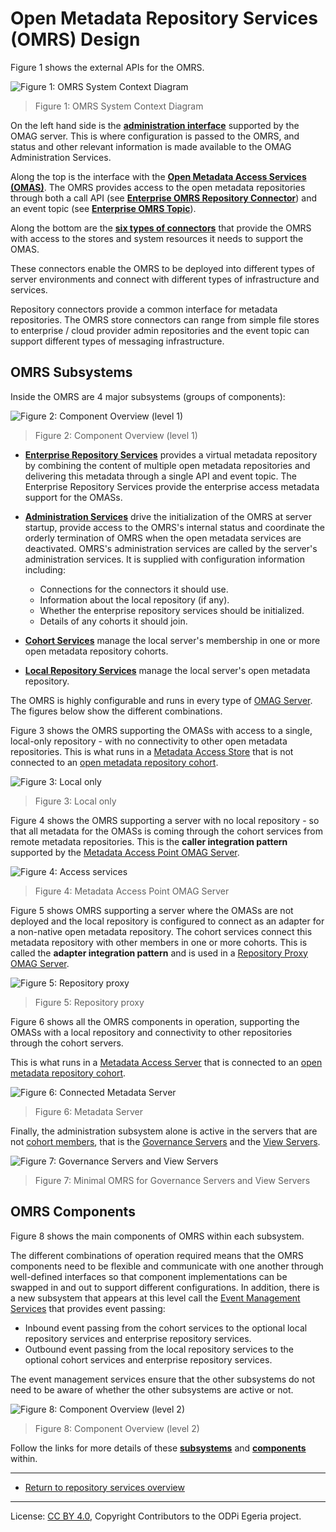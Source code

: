 <!-- SPDX-License-Identifier: CC-BY-4.0 -->
<!-- Copyright Contributors to the ODPi Egeria project. -->

# Open Metadata Repository Services (OMRS) Design

Figure 1 shows the external APIs for the OMRS.

![Figure 1: OMRS System Context Diagram](omrs-system-context-diagram.png#pagewidth)
> Figure 1: OMRS System Context Diagram

On the left hand side is the **[administration interface](../../governance-servers/README.md)** supported by the OMAG server.
This is where configuration is passed to the OMRS, and status and other
relevant information is made available to the OMAG Administration Services.

Along the top is the interface with the **[Open Metadata Access Services (OMAS)](../../access-services/README.md)**.
The OMRS provides access to the open metadata repositories
through both a call API (see **[Enterprise OMRS Repository Connector](component-descriptions/enterprise-repository-connector.md)**) and an event topic
(see **[Enterprise OMRS Topic](omrs-event-topic.md)**).

Along the bottom are the **[six types of connectors](component-descriptions/connectors/README.md)** that
provide the OMRS with access to the stores and system resources it needs to support the OMAS.

These connectors enable the OMRS to be deployed into different
types of server environments and connect with different types
of infrastructure and services.

Repository connectors provide a common interface for metadata repositories.
The OMRS store connectors can range from simple file stores to
enterprise / cloud provider admin repositories and the event topic can
support different types of messaging infrastructure.

## OMRS Subsystems

Inside the OMRS are 4 major subsystems (groups of components):

![Figure 2: Component Overview (level 1)](omrs-component-overview-level-1.png#pagewidth)
> Figure 2: Component Overview (level 1)

* **[Enterprise Repository Services](subsystem-descriptions/enterprise-repository-services.md)** provides a virtual
metadata repository by combining the content of multiple open metadata
repositories and delivering this metadata through a single API and event topic.
The Enterprise Repository Services provide the enterprise access metadata
support for the OMASs.

* **[Administration Services](subsystem-descriptions/administration-services.md)** drive the
initialization of the OMRS at server startup, provide access to the OMRS's internal status and
coordinate the orderly termination of OMRS when the open metadata services
are deactivated. OMRS's administration services are called by the server's administration
services.   It is supplied with configuration information including:
  * Connections for the connectors it should use.
  * Information about the local repository (if any).
  * Whether the enterprise repository services should be initialized.
  * Details of any cohorts it should join.

* **[Cohort Services](subsystem-descriptions/cohort-services.md)** manage the local
server's membership in one or more open metadata repository cohorts.

* **[Local Repository Services](subsystem-descriptions/local-repository-services.md)** manage the local
server's open metadata repository.

The OMRS is highly configurable and runs in every type of [OMAG Server](https://egeria-project.org/concepts/omag-server).
The figures below show the different combinations.


Figure 3 shows the OMRS supporting the OMASs with access to a single,
local-only repository - with no connectivity to other open metadata repositories.
This is what runs in a [Metadata Access Store](https://egeria-project.org/concepts/metadata-access-store)
that is not connected to an [open metadata repository cohort](open-metadata-repository-cohort.md).

![Figure 3: Local only](omrs-role-local-only.png)
> Figure 3: Local only

Figure 4 shows the OMRS supporting a server with no local repository - so that all
metadata for the OMASs is coming through the cohort services from remote metadata repositories.
This is the **caller integration pattern**
supported by the [Metadata Access Point OMAG Server](https://egeria-project.org/concepts/metadata-access-point).

![Figure 4: Access services](omrs-role-access-layer.png)
> Figure 4: Metadata Access Point OMAG Server

Figure 5 shows OMRS supporting a server where 
the OMASs are not deployed and the local repository is configured
to connect as an adapter for a non-native open metadata repository.
The cohort services connect this metadata repository with other
members in one or more cohorts.
This is called the **adapter integration pattern**
and is used in a [Repository Proxy OMAG Server](https://egeria-project.org/concepts/repository-proxy).

![Figure 5: Repository proxy](omrs-role-repository-proxy.png)
> Figure 5: Repository proxy

Figure 6 shows all the OMRS components in operation, supporting
the OMASs with a local repository and connectivity to other
repositories through the cohort servers.

This is what runs in a [Metadata Access Server](https://egeria-project.org//concepts/metadata-access-server)
that is connected to an [open metadata repository cohort](open-metadata-repository-cohort.md).

![Figure 6: Connected Metadata Server](omrs-role-complete.png)
> Figure 6: Metadata Server

Finally, the administration subsystem alone is active in the servers that are not
[cohort members](https://egeria-project.org/concepts/cohort-member), that is the 
[Governance Servers](https://egeria-project.org/concepts/governance-server)
and the
[View Servers](https://egeria-project.org/concepts/view-server.md).

![Figure 7: Governance Servers and View Servers](omrs-role-minimal.png)
> Figure 7: Minimal OMRS for Governance Servers and View Servers

## OMRS Components

Figure 8 shows the main components of OMRS within each subsystem.

The different combinations of operation required means that the OMRS
components need to be flexible and communicate with one another through
well-defined interfaces so that component implementations can be swapped
in and out to support different configurations.
In addition, there is a new subsystem that appears at this level call the
[Event Management Services](subsystem-descriptions/event-management-services.md)
that provides event passing:

* Inbound event passing from the cohort services to the optional local repository services and enterprise repository services.
* Outbound event passing from the local repository services to the optional cohort services and enterprise repository services.

The event management services ensure that the other subsystems do not need to be aware of whether the
other subsystems are active or not.


![Figure 8: Component Overview (level 2)](omrs-component-overview-level-2.png#pagewidth)
> Figure 8: Component Overview (level 2)

Follow the links for more details of 
these **[subsystems](subsystem-descriptions/README.md)**
and **[components](component-descriptions/README.md)** within.

----

* [Return to repository services overview](..)

----
License: [CC BY 4.0](https://creativecommons.org/licenses/by/4.0/),
Copyright Contributors to the ODPi Egeria project.